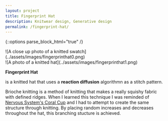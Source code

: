 ```yaml
---
layout: project
title: Fingerprint Hat
description: Knitwear design, Generative design
permalink: /fingerprint-hat/
---
```

{::options parse_block_html="true" /}

<div class="col-12 col-md-6 mb-3">
![A close up photo of a knitted swatch](../assets/images/fingerprinthat0.png)
</div>
<div class="col-12 col-md-6 mb-5">
![A photo of a knitted hat](../assets/images/fingerprinthat1.png)
</div>

<div class="col-12 offset-sm-0 col-md-8 offset-md-2 col-lg-6 offset-lg-3 vertical-center">

**Fingerprint Hat**

<div class="indent">

is a knitted hat that uses a **reaction diffusion** algorithmn as a stitch pattern.

Brioche knitting is a method of knitting that makes a really squishy fabric with defined ridges. When I learned this technique I was reminded of [Nervous System's Coral Cup](https://n-e-r-v-o-u-s.com/projects/albums/coralcup/) and I had to attempt to create the same structure through knitting. By placing random increases and decreases throughout the hat, this branching stucture is achieved.

</div>

</div>
